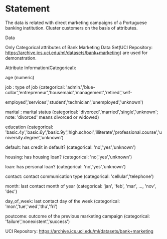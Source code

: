 # Statement

The data is related with direct marketing campaigns of a Portuguese banking institution. Cluster customers on the basis of attributes.

Data

Only Categorical attributes of Bank Marketing Data Set(UCI Repository: https://archive.ics.uci.edu/ml/datasets/bank+marketing) are used for demonstration.

Attribute Information(Categorical):

age (numeric)

job : type of job (categorical: 'admin.','blue-collar','entrepreneur','housemaid','management','retired','self-

employed','services','student','technician','unemployed','unknown')

marital : marital status (categorical: 'divorced','married','single','unknown'; note: 'divorced' means divorced or widowed)

education (categorical: 'basic.4y','basic.6y','basic.9y','high.school','illiterate','professional.course','university.degree','unknown')

default: has credit in default? (categorical: 'no','yes','unknown')

housing: has housing loan? (categorical: 'no','yes','unknown')

loan: has personal loan? (categorical: 'no','yes','unknown')

contact: contact communication type (categorical: 'cellular','telephone')

month: last contact month of year (categorical: 'jan', 'feb', 'mar', ..., 'nov', 'dec')

day_of_week: last contact day of the week (categorical: 'mon','tue','wed','thu','fri')

poutcome: outcome of the previous marketing campaign (categorical: 'failure','nonexistent','success')

UCI Repository: https://archive.ics.uci.edu/ml/datasets/bank+marketing
